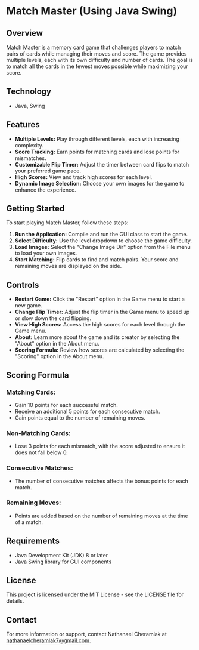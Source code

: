 # Match Master (Using Java Swing)

## Overview

Match Master is a memory card game that challenges players to match pairs of cards while managing their moves and score. The game provides multiple levels, each with its own difficulty and number of cards. The goal is to match all the cards in the fewest moves possible while maximizing your score.

## Technology

- Java, Swing

## Features

- **Multiple Levels:** Play through different levels, each with increasing complexity.
- **Score Tracking:** Earn points for matching cards and lose points for mismatches.
- **Customizable Flip Timer:** Adjust the timer between card flips to match your preferred game pace.
- **High Scores:** View and track high scores for each level.
- **Dynamic Image Selection:** Choose your own images for the game to enhance the experience.

## Getting Started

To start playing Match Master, follow these steps:

1. **Run the Application:** Compile and run the GUI class to start the game.
2. **Select Difficulty:** Use the level dropdown to choose the game difficulty.
3. **Load Images:** Select the "Change Image Dir" option from the File menu to load your own images.
4. **Start Matching:** Flip cards to find and match pairs. Your score and remaining moves are displayed on the side.

## Controls

- **Restart Game:** Click the "Restart" option in the Game menu to start a new game.
- **Change Flip Timer:** Adjust the flip timer in the Game menu to speed up or slow down the card flipping.
- **View High Scores:** Access the high scores for each level through the Game menu.
- **About:** Learn more about the game and its creator by selecting the "About" option in the About menu.
- **Scoring Formula:** Review how scores are calculated by selecting the "Scoring" option in the About menu.

## Scoring Formula

### Matching Cards:

- Gain 10 points for each successful match.
- Receive an additional 5 points for each consecutive match.
- Gain points equal to the number of remaining moves.

### Non-Matching Cards:

- Lose 3 points for each mismatch, with the score adjusted to ensure it does not fall below 0.

### Consecutive Matches:

- The number of consecutive matches affects the bonus points for each match.

### Remaining Moves:

- Points are added based on the number of remaining moves at the time of a match.

## Requirements

- Java Development Kit (JDK) 8 or later
- Java Swing library for GUI components

## License

This project is licensed under the MIT License - see the LICENSE file for details.

## Contact

For more information or support, contact Nathanael Cheramlak at [nathanaelcheramlak7@gmail.com](mailto:nathanaelcheramlak7@gmail.com).
